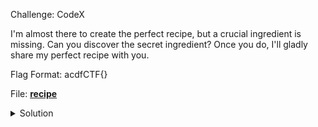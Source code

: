Challenge: CodeX

I'm almost there to create the perfect recipe, but a crucial ingredient is missing. Can you discover the secret ingredient? Once you do, I'll gladly share my perfect recipe with you.

Flag Format: acdfCTF{}

File: [**recipe**]([https://github.com/parfaittolefo/Cyberlympics-CTF-Qualif-2023/blob/main/chal_files/recipe](https://github.com/parfaittolefo/Cyberlympics-CTF-Qualif-2023/raw/main/chal_files/recipe)https://github.com/parfaittolefo/Cyberlympics-CTF-Qualif-2023/raw/main/chal_files/recipe)


<details><summary>Solution</summary>


</details>
